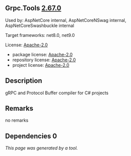 Grpc.Tools [2.67.0](https://www.nuget.org/packages/Grpc.Tools/2.67.0)
--------------------

Used by: AspNetCore internal, AspNetCoreNSwag internal, AspNetCoreSwashbuckle internal

Target frameworks: net8.0, net9.0

License: [Apache-2.0](../../../../licenses/apache-2.0) 

- package license: [Apache-2.0](https://licenses.nuget.org/Apache-2.0) 
- repository license: [Apache-2.0](https://github.com/grpc/grpc.git) 
- project license: [Apache-2.0](https://github.com/grpc/grpc) 

Description
-----------
gRPC and Protocol Buffer compiler for C# projects

Remarks
-----------
no remarks


Dependencies 0
-----------


*This page was generated by a tool.*